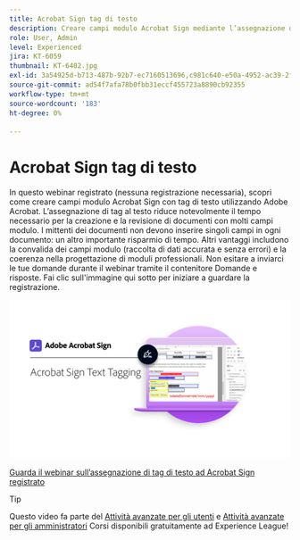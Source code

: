 ```yaml
---
title: Acrobat Sign tag di testo
description: Creare campi modulo Acrobat Sign mediante l’assegnazione di tag di testo con Adobe Acrobat
role: User, Admin
level: Experienced
jira: KT-6059
thumbnail: KT-6402.jpg
exl-id: 3a54925d-b713-487b-92b7-ec7160513696,c981c640-e50a-4952-ac39-2f90d6d0cf08
source-git-commit: ad54f7afa78b0fbb31eccf455723a8890cb92355
workflow-type: tm+mt
source-wordcount: '183'
ht-degree: 0%

---
```


# Acrobat Sign tag di testo

In questo webinar registrato (nessuna registrazione necessaria), scopri come creare campi modulo Acrobat Sign con tag di testo utilizzando Adobe Acrobat. L’assegnazione di tag al testo riduce notevolmente il tempo necessario per la creazione e la revisione di documenti con molti campi modulo. I mittenti dei documenti non devono inserire singoli campi in ogni documento: un altro importante risparmio di tempo. Altri vantaggi includono la convalida dei campi modulo (raccolta di dati accurata e senza errori) e la coerenza nella progettazione di moduli professionali. Non esitare a inviarci le tue domande durante il webinar tramite il contenitore Domande e risposte. Fai clic sull&#39;immagine qui sotto per iniziare a guardare la registrazione.

[![Guarda la sessione](../assets/Text-Tagging.png)](https://event.on24.com/wcc/r/2338276/415BE4603F60A61A546C0A91528B444F)

[Guarda il webinar sull’assegnazione di tag di testo ad Acrobat Sign registrato](https://event.on24.com/wcc/r/2338276/415BE4603F60A61A546C0A91528B444F)

>[!TIP]
>
>Questo video fa parte del [Attività avanzate per gli utenti](https://experienceleague.adobe.com/?recommended=Sign-U-1-2020.3) e [Attività avanzate per gli amministratori](https://experienceleague.adobe.com/?recommended=Sign-A-1-2020.1) Corsi disponibili gratuitamente ad Experience League!
